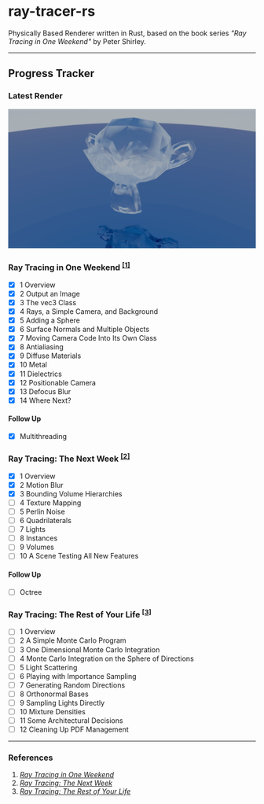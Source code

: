 # ray-tracer-rs
Physically Based Renderer written in Rust, based on the book series *"Ray Tracing in One Weekend"* by Peter Shirley.

---

## Progress Tracker

### Latest Render

![Latest Render](./latest.png)

### Ray Tracing in One Weekend <sup>[[1]](#references)</sup>
- [x] 1 Overview
- [x] 2 Output an Image
- [x] 3 The vec3 Class
- [x] 4 Rays, a Simple Camera, and Background
- [x] 5 Adding a Sphere
- [x] 6 Surface Normals and Multiple Objects
- [x] 7 Moving Camera Code Into Its Own Class
- [x] 8 Antialiasing
- [x] 9 Diffuse Materials
- [x] 10 Metal
- [x] 11 Dielectrics
- [x] 12 Positionable Camera
- [x] 13 Defocus Blur
- [x] 14 Where Next?

#### Follow Up
- [x] Multithreading

### Ray Tracing: The Next Week <sup>[[2]](#references)</sup>
- [x] 1 Overview
- [x] 2 Motion Blur
- [x] 3 Bounding Volume Hierarchies
- [ ] 4 Texture Mapping
- [ ] 5 Perlin Noise
- [ ] 6 Quadrilaterals
- [ ] 7 Lights
- [ ] 8 Instances
- [ ] 9 Volumes
- [ ] 10 A Scene Testing All New Features

#### Follow Up
- [ ] Octree

### Ray Tracing: The Rest of Your Life <sup>[[3]](#references)</sup>
- [ ] 1 Overview
- [ ] 2 A Simple Monte Carlo Program
- [ ] 3 One Dimensional Monte Carlo Integration
- [ ] 4 Monte Carlo Integration on the Sphere of Directions
- [ ] 5 Light Scattering
- [ ] 6 Playing with Importance Sampling
- [ ] 7 Generating Random Directions
- [ ] 8 Orthonormal Bases
- [ ] 9 Sampling Lights Directly
- [ ] 10 Mixture Densities
- [ ] 11 Some Architectural Decisions
- [ ] 12 Cleaning Up PDF Management

---

### References

1. [_Ray Tracing in One Weekend_](https://raytracing.github.io/books/RayTracingInOneWeekend.html)
2. [_Ray Tracing: The Next Week_](https://raytracing.github.io/books/RayTracingTheNextWeek.html)
3. [_Ray Tracing: The Rest of Your Life_](https://raytracing.github.io/books/RayTracingTheRestOfYourLife.html)